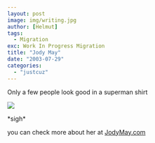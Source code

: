 ```yaml
---
layout: post
image: img/writing.jpg
author: [Helmut]
tags:
  - Migration
exc: Work In Progress Migration
title: "Jody May"
date: "2003-07-29"
categories: 
  - "justcuz"
---
```


Only a few people look good in a superman shirt

![](images/jodymay_04.jpg)

\*sigh\*

you can check more about her at [JodyMay.com](http://www.jodymay.com)
